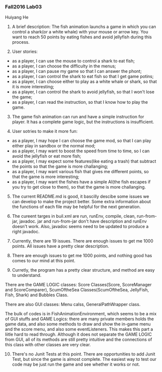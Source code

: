 ### Fall2016 Lab03

Huiyang He

1. A brief description: The fish animation launchs a game in which you can control a shark(or a white whale) with your mouse or arrow key. You want to reach 50 points by eating fishes and avoid jellyfish during this process.

2. User stories:  
 * as a player, I can use the mouse to control a shark to eat fish;  
 * as a player, I can choose the difficulty in the menus;
 * as a player, I can pause my game so that I can answer the phont;
 * as a player, I can control the shark to eat fish so that I get game potins;
 * as a player, I can choose either to play as a white whale or shark, so that it is more interesting;
 * as a player, I can control the shark to avoid jellyfish, so that I won't lose the game;
 * as a player, I can read the instruction, so that I know how to play the game.

3. The game fish animation can run and have a simple instruction for player. It has a complete game logic, but the instructions is insufficient.

4. User sotries to make it more fun: 
  * as a player, I may hope I can choose the game mod, so that I can play either play in sandbox or the normal mod; 
  * as a player, I may want to boost the speed from time to time, so I can avoid the jellyfish or eat more fish;
  * as a player, I may expect some features(like eating a trash) that subtract the points so that the game is more challanging;
  * as a player, I may want various fish that gives me different points, so that the game is more interesting;
  * as a player, I may want the fishes have a simple AI(the fish escapes if you try to get close to them), so that the game is more challanging.

5. The current README.md is good, it bascilly descibe some issues we can develop to make the project better. Some extra information about the functions of each file may be helpful for the next generation.

6. The cureent targes in buil.xml are run, runEnv, compile, clean, run-from-jar, javadoc. jar and run-from-jar don't have description and runEnv doesn't work. Also, javadoc seems need to be updated to produce a right javadoc.

7. Currently, there are 19 issues. There are enough issues to get me 1000 points. All issues have a pretty clear description.

8. There are enough issues to get me 1000 points, and nothing good has comes to our mind at this point.

9. Curretly, the program has a pretty clear structure, and method are easy to understand. 

 There are the GAME LOGIC classes: Score Classes(Score, ScoreManager and ScoreComparer), ScumOftheSea Classes(ScumOftheSea, JellyFish, Fish, Shark) and Bubbles Class. 
 
 There are also GUI classes: Menu calss, GeneralPathWrapper class.
 
 The bulk of codes is in FishAnimationEnvironment, which seems to be a mix of GUI stuffs and GAME Logics: there are many private members holds the game data, and also some methods to draw and show the in-game menu and the score menu, and also some eventListeners. This makes this part a liitle hard to read through. Although it does not separate the GAME LOGIC from GUI, all of its methods are still pretty intuitive and the connections of this class with other classes are very clear.


10. There's no Junit Tests at this point. There are opportunities to add Junit Test, but since the game is almost complete. The easiest way to test our code may be just run the game and see whether it works or not.
